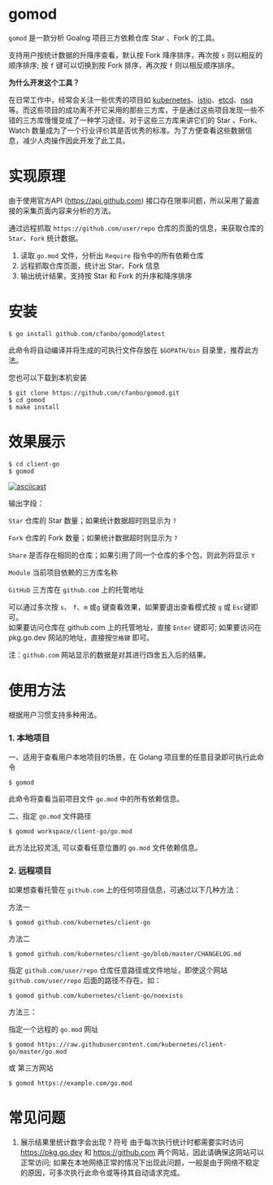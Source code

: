 # gomod
`gomod` 是一款分析 Goalng 项目三方依赖仓库 Star 、Fork 的工具。

支持用户按统计数据的升降序查看，默认按 Fork 降序排序，再次按 `s` 则以相反的顺序排序; 按 `f` 键可以切换到按 Fork 排序，再次按 `f` 则以相反顺序排序。

**为什么开发这个工具？**

在日常工作中，经常会关注一些优秀的项目如 [kubernetes](https://github.com/kubernetes/kubernetes)、[istio](https://github.com/istio/istio)、[etcd](https://github.com/etcd-io/etcd)、[nsq](https://github.com/nsqio/nsq)等。而这些项目的成功离不开它采用的那些三方库，于是通过这些项目发现一些不错的三方库慢慢变成了一种学习途径。对于这些三方库来讲它们的 Star 、Fork、Watch 数量成为了一个行业评价其是否优秀的标准。为了方便查看这些数据信息，减少人肉操作因此开发了此工具。

# 实现原理
由于使用官方API (https://api.github.com) 接口存在限率问题，所以采用了最直接的采集页面内容来分析的方法。

通过远程抓取 `https://github.com/user/repo` 仓库的页面的信息，来获取仓库的 `Star`、`Fork` 统计数据。

1. 读取 `go.mod` 文件，分析出 `Require` 指令中的所有依赖仓库
2. 远程抓取仓库页面，统计出 Star、Fork 信息
3. 输出统计结果，支持按 Star 和 Fork 的升序和降序排序



# 安装

```
$ go install github.com/cfanbo/gomod@latest
```

 此命令将自动编译并将生成的可执行文件存放在 `$GOPATH/bin` 目录里，推荐此方法。

您也可以下载到本机安装

```
$ git clone https://github.com/cfanbo/gomod.git
$ cd gomod
$ make install
```



# 效果展示

```
$ cd client-go
$ gomod
```

[![asciicast](https://asciinema.org/a/MNbs7MgmmzadUmGcnmI4l8tpG.svg)](https://asciinema.org/a/MNbs7MgmmzadUmGcnmI4l8tpG)

输出字段：

`Star` 仓库的 Star 数量；如果统计数据超时则显示为 `?`

`Fork` 仓库的 Fork 数量；如果统计数据超时则显示为 `?`

`Share` 是否存在相同的仓库；如果引用了同一个仓库的多个包，则此列将显示 `Y`

`Module` 当前项目依赖的三方库名称

`GitHub` 三方库在 `github.com`  上的托管地址



可以通过多次按 `s`、 `f`、`m` 或`g` 键查看效果，如果要退出查看模式按 `q` 或 `Esc`键即可。  
如果要访问仓库在 github.com 上的托管地址，直接 `Enter` 键即可; 如果要访问在 pkg.go.dev 网站的地址，直接按`空格键` 即可。

注：`github.com` 网站显示的数据是对其进行四舍五入后的结果。



# 使用方法

根据用户习惯支持多种用法。

### 1. 本地项目
一、适用于查看用户本地项目的场景，在 Golang 项目里的任意目录即可执行此命令

```
$ gomod
```

此命令将查看当前项目文件 `go.mod` 中的所有依赖信息。



二、指定 `go.mod` 文件路径

```
$ gomod workspace/client-go/go.mod
```

此方法比较灵活, 可以查看任意位置的 `go.mod` 文件依赖信息。



### 2. 远程项目

如果想查看托管在 `github.com` 上的任何项目信息，可通过以下几种方法：

方法一

```
$ gomod github.com/kubernetes/client-go
```



方法二

```
$ gomod github.com/kubernetes/client-go/blob/master/CHANGELOG.md
```

指定 `github.com/user/repo` 仓库任意路径或文件地址，即使这个网站 `github.com/user/repo` 后面的路径不存在。如：

```
$ gomod github.com/kubernetes/client-go/noexists
```



方法三：

指定一个远程的 `go.mod` 网址

```
$ gomod https://raw.githubusercontent.com/kubernetes/client-go/master/go.mod
```

或 第三方网站

```
$ gomod https://example.com/go.mod
```




# 常见问题
1. 展示结果里统计数字会出现 ? 符号
由于每次执行统计时都需要实时访问 https://pkg.go.dev 和 https://github.com 两个网站，因此请确保这网站可以正常访问;
如果在本地网络正常的情况下出现此问题，一般是由于网络不稳定的原因，可多次执行此命令或等待其自动请求完成。
